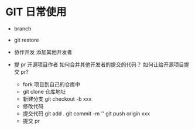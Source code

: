 # GIT 日常使用

- branch
- git restore
- 协作开发
  添加其他开发者
- 提 pr
  开源项目作者 如何合并其他开发者的提交的代码？
  如何让给开源项目提交 pr?

  - fork 项目到自己的仓库中
  - git clone 仓库地址
  - 新建分支 git checkout -b xxx
  - 修改代码
  - 提交代码 git add . git commit -m '' git push origin xxx
  - 提交 pr
